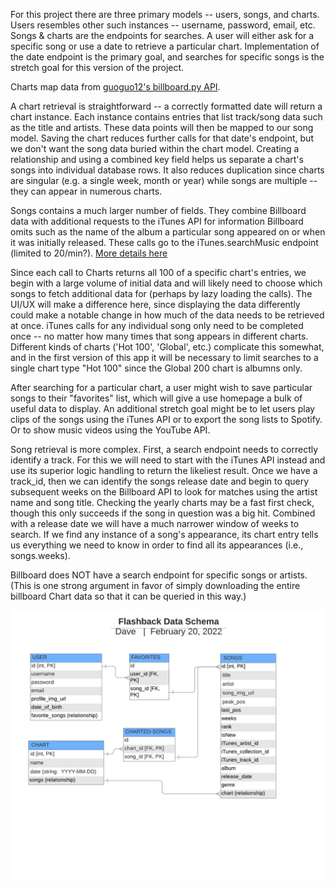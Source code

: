 For this project there are three primary models -- users, songs, and charts. Users resembles other such instances -- username, password, email, etc. Songs & charts are the endpoints for searches. A user will either ask for a specific song or use a date to retrieve a particular chart. Implementation of the date endpoint is the primary goal, and searches for specific songs is the stretch goal for this version of the project. 

Charts map data from [guoguo12's billboard.py API](https://github.com/guoguo12/billboard-charts).

A chart retrieval is straightforward -- a correctly formatted date will return a chart instance. Each instance contains entries that list track/song data such as the title and artists. These data points will then be mapped to our song model. Saving the chart reduces further calls for that date's endpoint, but we don't want the song data buried within the chart model. Creating a relationship and using a combined key field helps us separate a chart's songs into individual database rows. It also reduces duplication since charts are singular (e.g. a single week, month or year) while songs are multiple -- they can appear in numerous charts.   

Songs contains a much larger number of fields. They combine Billboard data with additional requests to the iTunes API for information Billboard omits such as the name of the album a particular song appeared on or when it was initially released. These calls go to the iTunes.searchMusic endpoint (limited to 20/min?). [More details here](https://affiliate.itunes.apple.com/resources/documentation/itunes-store-web-service-search-api/) 

Since each call to Charts returns all 100 of a specific chart's entries, we begin with a large volume of initial data and will likely need to choose which songs to fetch additional data for (perhaps by lazy loading the calls). The UI/UX will make a difference here, since displaying the data differently could make a notable change in how much of the data needs to be retrieved at once. iTunes calls for any individual song only need to be completed once -- no matter how many times that song appears in different charts. Different kinds of charts ('Hot 100', 'Global', etc.) complicate this somewhat, and in the first version of this app it will be necessary to limit searches to a single chart type "Hot 100" since the Global 200 chart is albumns only. 

After searching for a particular chart, a user might wish to save particular songs to their "favorites" list, which will give a use homepage a bulk of useful data to display. An additional stretch goal might be to let users play clips of the songs using the iTunes API or to export the song lists to Spotify. Or to show music videos using the YouTube API.

Song retrieval is more complex. First, a search endpoint needs to correctly identify a track. For this we will need to start with the iTunes API instead and use its superior logic handling to return the likeliest result. Once we have a track_id, then we can identify the songs release date and begin to query subsequent weeks on the Billboard API to look for matches using the artist name and song title. Checking the yearly charts may be a fast first check, though this only succeeds if the song in question was a big hit. Combined with a release date we will have a much narrower window of weeks to search. If we find any instance of a song's appearance, its chart entry tells us everything we need to know in order to find all its appearances (i.e., songs.weeks). 

Billboard does NOT have a search endpoint for specific songs or artists. (This is one strong argument in favor of simply downloading the entire billboard Chart data so that it can be queried in this way.)



![schema diagram](/Flashback%20Data%20Schema.jpeg)

